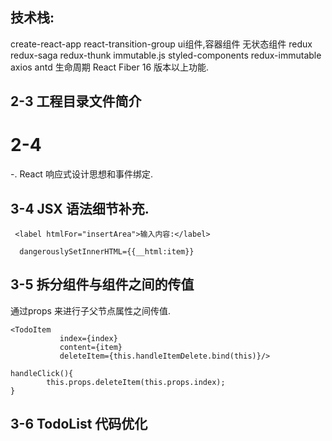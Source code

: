 ## 技术栈:
create-react-app
react-transition-group
ui组件,容器组件
无状态组件
redux
redux-saga
redux-thunk
immutable.js
styled-components
redux-immutable
axios
antd
生命周期
React Fiber 16 版本以上功能.

## 2-3 工程目录文件简介

# 2-4 
-. React 响应式设计思想和事件绑定.

## 3-4 JSX 语法细节补充.

```
 <label htmlFor="insertArea">输入内容:</label>

  dangerouslySetInnerHTML={{__html:item}}
```

## 3-5 拆分组件与组件之间的传值
通过props 来进行子父节点属性之间传值.
```
<TodoItem 
           index={index} 
           content={item}
           deleteItem={this.handleItemDelete.bind(this)}/>

handleClick(){
        this.props.deleteItem(this.props.index);
}

```
## 3-6 TodoList 代码优化



